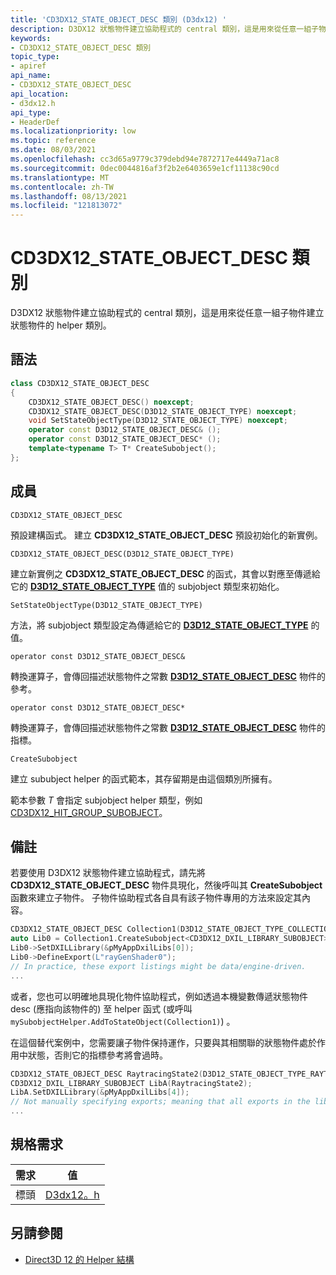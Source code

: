 ```yaml
---
title: 'CD3DX12_STATE_OBJECT_DESC 類別 (D3dx12) '
description: D3DX12 狀態物件建立協助程式的 central 類別，這是用來從任意一組子物件建立狀態物件的 helper 類別。
keywords:
- CD3DX12_STATE_OBJECT_DESC 類別
topic_type:
- apiref
api_name:
- CD3DX12_STATE_OBJECT_DESC
api_location:
- d3dx12.h
api_type:
- HeaderDef
ms.localizationpriority: low
ms.topic: reference
ms.date: 08/03/2021
ms.openlocfilehash: cc3d65a9779c379debd94e7872717e4449a71ac8
ms.sourcegitcommit: 0dec0044816af3f2b2e6403659e1cf11138c90cd
ms.translationtype: MT
ms.contentlocale: zh-TW
ms.lasthandoff: 08/13/2021
ms.locfileid: "121813072"
---
```

# <a name="cd3dx12_state_object_desc-class"></a>CD3DX12_STATE_OBJECT_DESC 類別

D3DX12 狀態物件建立協助程式的 central 類別，這是用來從任意一組子物件建立狀態物件的 helper 類別。

## <a name="syntax"></a>語法

```cpp
class CD3DX12_STATE_OBJECT_DESC
{
    CD3DX12_STATE_OBJECT_DESC() noexcept;
    CD3DX12_STATE_OBJECT_DESC(D3D12_STATE_OBJECT_TYPE) noexcept;
    void SetStateObjectType(D3D12_STATE_OBJECT_TYPE) noexcept;
    operator const D3D12_STATE_OBJECT_DESC& ();
    operator const D3D12_STATE_OBJECT_DESC* ();
    template<typename T> T* CreateSubobject();
};
```

## <a name="members"></a>成員

`CD3DX12_STATE_OBJECT_DESC`

預設建構函式。 建立 **CD3DX12_STATE_OBJECT_DESC** 預設初始化的新實例。

`CD3DX12_STATE_OBJECT_DESC(D3D12_STATE_OBJECT_TYPE)`

建立新實例之 **CD3DX12_STATE_OBJECT_DESC** 的函式，其會以對應至傳遞給它的 [**D3D12_STATE_OBJECT_TYPE**](/windows/win32/api/d3d12/ne-d3d12-d3d12_state_object_type) 值的 subjobject 類型來初始化。

`SetStateObjectType(D3D12_STATE_OBJECT_TYPE)`

方法，將 subjobject 類型設定為傳遞給它的 [**D3D12_STATE_OBJECT_TYPE**](/windows/win32/api/d3d12/ne-d3d12-d3d12_state_object_type) 的值。

`operator const D3D12_STATE_OBJECT_DESC&`

轉換運算子，會傳回描述狀態物件之常數 [**D3D12_STATE_OBJECT_DESC**](/windows/win32/api/d3d12/ns-d3d12-d3d12_state_object_desc) 物件的參考。

`operator const D3D12_STATE_OBJECT_DESC*`

轉換運算子，會傳回描述狀態物件之常數 [**D3D12_STATE_OBJECT_DESC**](/windows/win32/api/d3d12/ns-d3d12-d3d12_state_object_desc) 物件的指標。

`CreateSubobject`

建立 sububject helper 的函式範本，其存留期是由這個類別所擁有。

範本參數 *T* 會指定 subjobject helper 類型，例如 [CD3DX12_HIT_GROUP_SUBOBJECT](cd3dx12-hit-group-subobject.md)。

## <a name="remarks"></a>備註

若要使用 D3DX12 狀態物件建立協助程式，請先將 **CD3DX12_STATE_OBJECT_DESC** 物件具現化，然後呼叫其 **CreateSubobject** 函數來建立子物件。 子物件協助程式各自具有該子物件專用的方法來設定其內容。

```cpp
CD3DX12_STATE_OBJECT_DESC Collection1(D3D12_STATE_OBJECT_TYPE_COLLECTION);
auto Lib0 = Collection1.CreateSubobject<CD3DX12_DXIL_LIBRARY_SUBOBJECT>();
Lib0->SetDXILLibrary(&pMyAppDxilLibs[0]);
Lib0->DefineExport(L"rayGenShader0");
// In practice, these export listings might be data/engine-driven.
...
```

或者，您也可以明確地具現化物件協助程式，例如透過本機變數傳遞狀態物件 desc (應指向該物件的) 至 helper 函式 (或呼叫 `mySubobjectHelper.AddToStateObject(Collection1)`) 。

在這個替代案例中，您需要讓子物件保持運作，只要與其相關聯的狀態物件處於作用中狀態，否則它的指標參考將會過時。

```cpp
CD3DX12_STATE_OBJECT_DESC RaytracingState2(D3D12_STATE_OBJECT_TYPE_RAYTRACING_PIPELINE);
CD3DX12_DXIL_LIBRARY_SUBOBJECT LibA(RaytracingState2);
LibA.SetDXILLibrary(&pMyAppDxilLibs[4]);
// Not manually specifying exports; meaning that all exports in the libraries are exported.
...
```

## <a name="requirements"></a>規格需求

| 需求 | 值 |
|-------------------|-------------------------------------------------------------------------------------|
| 標頭 | [D3dx12。h](https://github.com/microsoft/DirectX-Headers/blob/main/include/directx/d3dx12.h) |

## <a name="see-also"></a>另請參閱

* [Direct3D 12 的 Helper 結構](helper-structures-for-d3d12.md)
